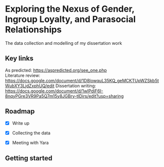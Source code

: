 # Exploring the Nexus of Gender, Ingroup Loyalty, and Parasocial Relationships
The data collection and modelling of my dissertation work 



## Key links
As predicted: https://aspredicted.org/see_one.php <br> 
Literature review: https://docs.google.com/document/d/1D8lowquL35KQ_geMCKTUpWZSkb5tWubXY3LjdZxphUQ/edit 
Dissertation writing: https://docs.google.com/document/d/1wIPdjF6I-8nqyPGre3VR9Pa5Q7m15y8JGBry-tIDirs/edit?usp=sharing 

## Roadmap

- [x] Write up
- [x] Collecting the data
- [x] Meeting with Yara


## Getting started
